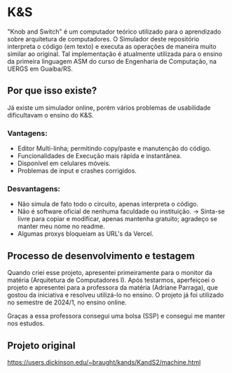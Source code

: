 # K&S
"Knob and Switch" é um computador teórico utilizado para o aprendizado sobre arquitetura de computadores.
O Simulador deste repositório interpreta o código (em texto) e executa as operações de maneira muito similar ao original.
Tal implementação é atualmente utilizada para o ensino da primeira linguagem ASM do curso de Engenharia de Computação, na UERGS em Guaíba/RS.

## Por que isso existe?
Já existe um simulador online, porém vários problemas de usabilidade dificultavam o ensino do K&S.
  ### Vantagens:
  - Editor Multi-linha; permitindo copy/paste e manutenção do código.
  - Funcionalidades de Execução mais rápida e instantânea.
  - Disponível em celulares móveis.
  - Problemas de input e crashes corrigidos.

  ### Desvantagens:
  - Não simula de fato todo o circuito, apenas interpreta o código.
  - Não é software oficial de nenhuma faculdade ou instituição.
      -> Sinta-se livre para copiar e modificar, apenas mantenha gratuito; agradeço se manter meu nome no readme.
  - Algumas proxys bloqueiam as URL's da Vercel.

## Processo de desenvolvimento e testagem
Quando criei esse projeto, apresentei primeiramente para o monitor da matéria (Arquitetura de Computadores I).
Após testarmos, aperfeiçoei o projeto e apresentei para a professora da matéria (Adriane Parraga), que gostou da iniciativa e resolveu utilizá-lo no ensino.
O projeto já foi utilizado no semestre de 2024/1, no ensino online.

Graças a essa professora consegui uma bolsa (SSP) e consegui me manter nos estudos.

## Projeto original
https://users.dickinson.edu/~braught/kands/KandS2/machine.html
